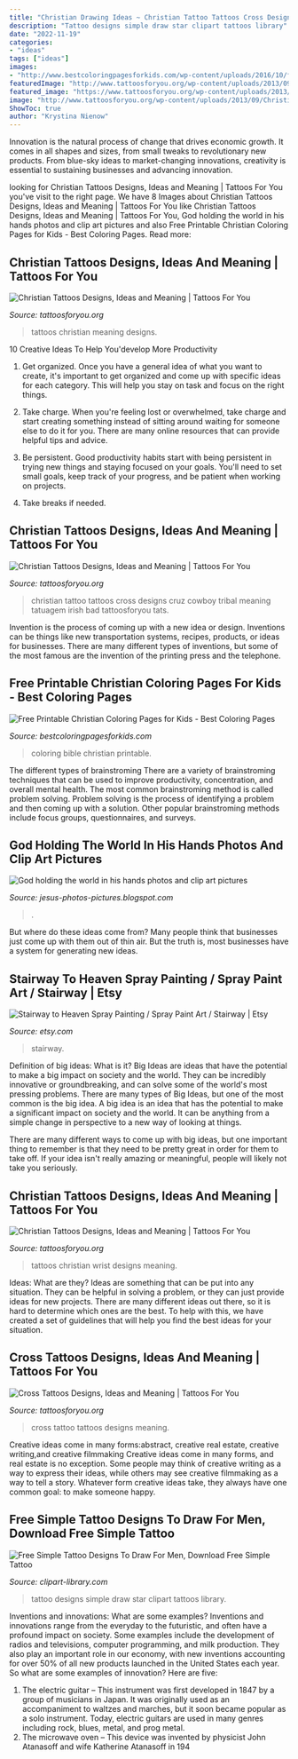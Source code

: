 ```yaml
---
title: "Christian Drawing Ideas ~ Christian Tattoo Tattoos Cross Designs Cruz Cowboy Tribal Meaning Tatuagem Irish Bad Tattoosforyou Tats"
description: "Tattoo designs simple draw star clipart tattoos library"
date: "2022-11-19"
categories:
- "ideas"
tags: ["ideas"]
images:
- "http://www.bestcoloringpagesforkids.com/wp-content/uploads/2016/10/free-bible-coloring-pages.jpg"
featuredImage: "http://www.tattoosforyou.org/wp-content/uploads/2013/09/Black-Cross-Tattoo.jpg"
featured_image: "https://www.tattoosforyou.org/wp-content/uploads/2013/09/Christian-Tattoos-For-Women.jpg"
image: "http://www.tattoosforyou.org/wp-content/uploads/2013/09/Christian-Cross-Tattoo.jpg"
ShowToc: true
author: "Krystina Nienow"
---
```



Innovation is the natural process of change that drives economic growth. It comes in all shapes and sizes, from small tweaks to revolutionary new products. From blue-sky ideas to market-changing innovations, creativity is essential to sustaining businesses and advancing innovation.

	

		
looking for Christian Tattoos Designs, Ideas and Meaning | Tattoos For You you've visit to the right page. We have 8 Images about Christian Tattoos Designs, Ideas and Meaning | Tattoos For You like Christian Tattoos Designs, Ideas and Meaning | Tattoos For You, God holding the world in his hands photos and clip art pictures and also Free Printable Christian Coloring Pages for Kids - Best Coloring Pages. Read more:
		
    
## Christian Tattoos Designs, Ideas And Meaning | Tattoos For You

<img loading=lazy src="https://www.tattoosforyou.org/wp-content/uploads/2013/09/Christian-Tattoos-For-Women.jpg" onerror="this.onerror=null;this.src='https://tse4.mm.bing.net/th?id=OIP.gHKXPq3zyqBOYy9XnMDyiwHaKQ&amp;pid=15.1';" alt="Christian Tattoos Designs, Ideas and Meaning | Tattoos For You">

_Source: tattoosforyou.org_

>tattoos christian meaning designs. 

	

10 Creative Ideas To Help You'develop More Productivity
1. Get organized. Once you have a general idea of what you want to create, it's important to get organized and come up with specific ideas for each category. This will help you stay on task and focus on the right things.
2. Take charge. When you're feeling lost or overwhelmed, take charge and start creating something instead of sitting around waiting for someone else to do it for you. There are many online resources that can provide helpful tips and advice.

3. Be persistent. Good productivity habits start with being persistent in trying new things and staying focused on your goals. You'll need to set small goals, keep track of your progress, and be patient when working on projects.

4. Take breaks if needed.

    
## Christian Tattoos Designs, Ideas And Meaning | Tattoos For You

<img loading=lazy src="http://www.tattoosforyou.org/wp-content/uploads/2013/09/Christian-Cross-Tattoo.jpg" onerror="this.onerror=null;this.src='https://tse1.mm.bing.net/th?id=OIP.KawANLoLNCOSYmBr37IRcAHaJ4&amp;pid=15.1';" alt="Christian Tattoos Designs, Ideas and Meaning | Tattoos For You">

_Source: tattoosforyou.org_

>christian tattoo tattoos cross designs cruz cowboy tribal meaning tatuagem irish bad tattoosforyou tats. 

	

Invention is the process of coming up with a new idea or design. Inventions can be things like new transportation systems, recipes, products, or ideas for businesses. There are many different types of inventions, but some of the most famous are the invention of the printing press and the telephone.

    
## Free Printable Christian Coloring Pages For Kids - Best Coloring Pages

<img loading=lazy src="http://www.bestcoloringpagesforkids.com/wp-content/uploads/2016/10/free-bible-coloring-pages.jpg" onerror="this.onerror=null;this.src='https://tse3.mm.bing.net/th?id=OIP.rwGTs0_1-Yb30dThk6cddQHaLW&amp;pid=15.1';" alt="Free Printable Christian Coloring Pages for Kids - Best Coloring Pages">

_Source: bestcoloringpagesforkids.com_

>coloring bible christian printable. 

	

The different types of brainstroming
There are a variety of brainstroming techniques that can be used to improve productivity, concentration, and overall mental health. The most common brainstroming method is called problem solving. Problem solving is the process of identifying a problem and then coming up with a solution. Other popular brainstroming methods include focus groups, questionnaires, and surveys.

    
## God Holding The World In His Hands Photos And Clip Art Pictures

<img loading=lazy src="http://4.bp.blogspot.com/_kjputn7nDqs/TCtdIjxwhwI/AAAAAAAAALk/K8JZpYf5ItE/w1200-h630-p-nu/3270447868_b9e4dbdc64.jpg" onerror="this.onerror=null;this.src='https://tse1.mm.bing.net/th?id=OIP.CxSsvJNVYRE2onKTDRw3zwHaFr&amp;pid=15.1';" alt="God holding the world in his hands photos and clip art pictures">

_Source: jesus-photos-pictures.blogspot.com_

>. 

	

But where do these ideas come from? Many people think that businesses just come up with them out of thin air. But the truth is, most businesses have a system for generating new ideas.

    
## Stairway To Heaven Spray Painting / Spray Paint Art / Stairway | Etsy

<img loading=lazy src="https://i.etsystatic.com/16346064/r/il/81fb3a/1412619529/il_794xN.1412619529_9gdu.jpg" onerror="this.onerror=null;this.src='https://tse2.mm.bing.net/th?id=OIP.qhAXigZ0qajIeMyqImZYHwHaNK&amp;pid=15.1';" alt="Stairway to Heaven Spray Painting / Spray Paint Art / Stairway | Etsy">

_Source: etsy.com_

>stairway. 

	

Definition of big ideas: What is it?
Big Ideas are ideas that have the potential to make a big impact on society and the world. They can be incredibly innovative or groundbreaking, and can solve some of the world's most pressing problems.
There are many types of Big Ideas, but one of the most common is the big idea. A big idea is an idea that has the potential to make a significant impact on society and the world. It can be anything from a simple change in perspective to a new way of looking at things.

There are many different ways to come up with big ideas, but one important thing to remember is that they need to be pretty great in order for them to take off. If your idea isn't really amazing or meaningful, people will likely not take you seriously.

    
## Christian Tattoos Designs, Ideas And Meaning | Tattoos For You

<img loading=lazy src="http://www.tattoosforyou.org/wp-content/uploads/2013/09/Christian-Wrist-Tattoos-768x1024.jpg" onerror="this.onerror=null;this.src='https://tse4.mm.bing.net/th?id=OIP.xSqtRmdf8TeLGvX0S7yk8gHaJ4&amp;pid=15.1';" alt="Christian Tattoos Designs, Ideas and Meaning | Tattoos For You">

_Source: tattoosforyou.org_

>tattoos christian wrist designs meaning. 

	

Ideas: What are they?
Ideas are something that can be put into any situation. They can be helpful in solving a problem, or they can just provide ideas for new projects. There are many different ideas out there, so it is hard to determine which ones are the best. To help with this, we have created a set of guidelines that will help you find the best ideas for your situation.

    
## Cross Tattoos Designs, Ideas And Meaning | Tattoos For You

<img loading=lazy src="http://www.tattoosforyou.org/wp-content/uploads/2013/09/Black-Cross-Tattoo.jpg" onerror="this.onerror=null;this.src='https://tse2.mm.bing.net/th?id=OIP.3IS1Rh8e7A0OnioMDZFCaQHaKF&amp;pid=15.1';" alt="Cross Tattoos Designs, Ideas and Meaning | Tattoos For You">

_Source: tattoosforyou.org_

>cross tattoo tattoos designs meaning. 

	

Creative ideas come in many forms:abstract, creative real estate, creative writing,and creative filmmaking
Creative ideas come in many forms, and real estate is no exception. Some people may think of creative writing as a way to express their ideas, while others may see creative filmmaking as a way to tell a story. Whatever form creative ideas take, they always have one common goal: to make someone happy.

    
## Free Simple Tattoo Designs To Draw For Men, Download Free Simple Tattoo

<img loading=lazy src="http://clipart-library.com/images/8cE6bGXni.jpg" onerror="this.onerror=null;this.src='https://tse1.mm.bing.net/th?id=OIP.l9KdI9OnpwCheLgSa23wHwHaKK&amp;pid=15.1';" alt="Free Simple Tattoo Designs To Draw For Men, Download Free Simple Tattoo">

_Source: clipart-library.com_

>tattoo designs simple draw star clipart tattoos library. 

	

Inventions and innovations: What are some examples?
Inventions and innovations range from the everyday to the futuristic, and often have a profound impact on society. Some examples include the development of radios and televisions, computer programming, and milk production. They also play an important role in our economy, with new inventions accounting for over 50% of all new products launched in the United States each year. So what are some examples of innovation? Here are five: 
1) The electric guitar – This instrument was first developed in 1847 by a group of musicians in Japan. It was originally used as an accompaniment to waltzes and marches, but it soon became popular as a solo instrument. Today, electric guitars are used in many genres including rock, blues, metal, and prog metal. 
2) The microwave oven – This device was invented by physicist John Atanasoff and wife Katherine Atanasoff in 194
